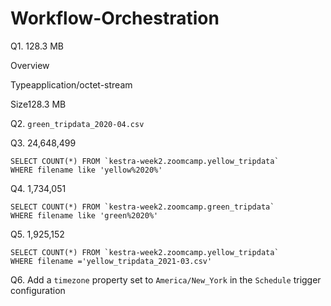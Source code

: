 # Workflow-Orchestration

Q1. 128.3 MB

Overview

Typeapplication/octet-stream

Size128.3 MB

Q2. `green_tripdata_2020-04.csv`

Q3. 24,648,499

```
SELECT COUNT(*) FROM `kestra-week2.zoomcamp.yellow_tripdata`  
WHERE filename like 'yellow%2020%'
```

Q4. 1,734,051

```
SELECT COUNT(*) FROM `kestra-week2.zoomcamp.green_tripdata` 
WHERE filename like 'green%2020%'
```

Q5. 1,925,152

```
SELECT COUNT(*) FROM `kestra-week2.zoomcamp.yellow_tripdata`  
WHERE filename ='yellow_tripdata_2021-03.csv'
```

Q6. Add a `timezone` property set to `America/New_York` in the `Schedule` trigger configuration